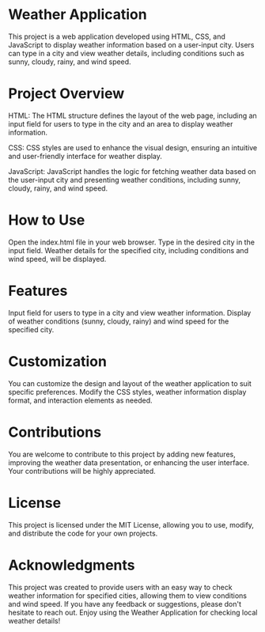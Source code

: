 # Weather Application
This project is a web application developed using HTML, CSS, and JavaScript to display weather information based on a user-input city. Users can type in a city and view weather details, including conditions such as sunny, cloudy, rainy, and wind speed.

# Project Overview
HTML: The HTML structure defines the layout of the web page, including an input field for users to type in the city and an area to display weather information.

CSS: CSS styles are used to enhance the visual design, ensuring an intuitive and user-friendly interface for weather display.

JavaScript: JavaScript handles the logic for fetching weather data based on the user-input city and presenting weather conditions, including sunny, cloudy, rainy, and wind speed.

# How to Use
Open the index.html file in your web browser.
Type in the desired city in the input field.
Weather details for the specified city, including conditions and wind speed, will be displayed.
# Features
Input field for users to type in a city and view weather information.
Display of weather conditions (sunny, cloudy, rainy) and wind speed for the specified city.
# Customization
You can customize the design and layout of the weather application to suit specific preferences. Modify the CSS styles, weather information display format, and interaction elements as needed.

# Contributions
You are welcome to contribute to this project by adding new features, improving the weather data presentation, or enhancing the user interface. Your contributions will be highly appreciated.

# License
This project is licensed under the MIT License, allowing you to use, modify, and distribute the code for your own projects.

# Acknowledgments
This project was created to provide users with an easy way to check weather information for specified cities, allowing them to view conditions and wind speed. If you have any feedback or suggestions, please don't hesitate to reach out. Enjoy using the Weather Application for checking local weather details!
